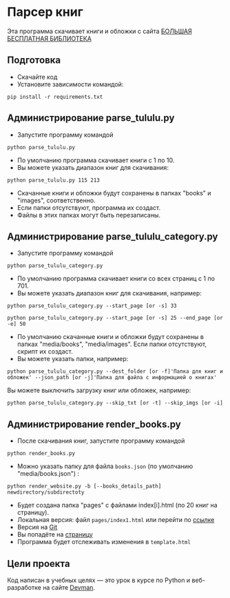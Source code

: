 # Парсер книг

Эта программа скачивает книги и обложки с сайта [БОЛЬШАЯ БЕСПЛАТНАЯ БИБЛИОТЕКА](https://tululu.org/)

## Подготовка

- Скачайте код
- Установите зависимости командой:
```commandline
pip install -r requirements.txt
``` 

## Администрирование parse_tululu.py

- Запустите программу командой
```commandline
python parse_tululu.py
```
- По умолчанию программа скачивает книги с 1 по 10.
- Вы можете указать диапазон книг для скачивания:
```commandline
python parse_tululu.py 115 213
```
- Скачанные книги и обложки будут сохранены в папках "books" и "images", соответственно.
- Если папки отсутствуют, программа их создаст.
- Файлы в этих папках могут быть перезаписаны.

## Администрирование parse_tululu_category.py
- Запустите программу командой
```commandline
python parse_tululu_category.py
```

- По умолчанию программа скачивает книги со всех страниц с 1 по 701.
- Вы можете указать диапазон книг для скачивания, например:
```commandline
python parse_tululu_category.py --start_page [or -s] 33
```
```commandline
python parse_tululu_category.py --start_page [or -s] 25 --end_page [or -e] 50
```
- По умолчанию скачанные книги и обложки будут сохранены в папках "media/books", "media/images". Если папки отсутствуют, скрипт их создаст.
- Вы можете указать папки, например:
```commandline
python parse_tululu_category.py --dest_folder [or -f]'Папка для книг и обложек' --json_path [or -j]'Папка для файла с информацией о книгах' 
```

Вы можете выключить загрузку книг или обложек, например:
```commandline
python parse_tululu_category.py --skip_txt [or -t] --skip_imgs [or -i]
```

## Администрирование render_books.py
- После скачивания книг, запустите программу командой
```commandline
python render_books.py
```
- Можно указать папку для файла `books.json` (по умолчанию "media/books.json") :
```commandline
python render_website.py -b [--books_details_path] newdirectory/subdirectoty
```
- Будет создана папка "pages" с файлами index[i].html (по 20 книг на страницу).
- Локальная версия: файл `pages/index1.html` или перейти по [ссылке](http://127.0.0.1:5500/pages/index1.html)
- Версия на [Git](https://kaser137.github.io/parsing/pages/index1.html)
- Вы попадёте на [страницу](/static/Screenshot_books.png) 
- Программа будет отслеживать изменения в `template.html`

## Цели проекта

Код написан в учебных целях — это урок в курсе по Python и веб-разработке на сайте [Devman](https://dvmn.org).
 